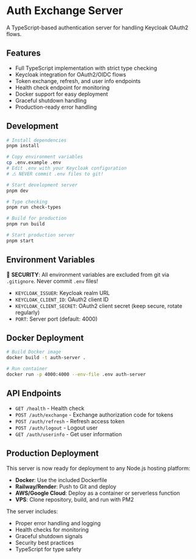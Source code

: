 # Auth Exchange Server

A TypeScript-based authentication server for handling Keycloak OAuth2 flows.

## Features

- Full TypeScript implementation with strict type checking
- Keycloak integration for OAuth2/OIDC flows
- Token exchange, refresh, and user info endpoints
- Health check endpoint for monitoring
- Docker support for easy deployment
- Graceful shutdown handling
- Production-ready error handling

## Development

```bash
# Install dependencies
pnpm install

# Copy environment variables
cp .env.example .env
# Edit .env with your Keycloak configuration
# ⚠️ NEVER commit .env files to git!

# Start development server
pnpm dev

# Type checking
pnpm run check-types

# Build for production
pnpm run build

# Start production server
pnpm start
```

## Environment Variables

🔐 **SECURITY**: All environment variables are excluded from git via `.gitignore`. Never commit `.env` files!

- `KEYCLOAK_ISSUER`: Keycloak realm URL
- `KEYCLOAK_CLIENT_ID`: OAuth2 client ID
- `KEYCLOAK_CLIENT_SECRET`: OAuth2 client secret (keep secure, rotate regularly)
- `PORT`: Server port (default: 4000)

## Docker Deployment

```bash
# Build Docker image
docker build -t auth-server .

# Run container
docker run -p 4000:4000 --env-file .env auth-server
```

## API Endpoints

- `GET /health` - Health check
- `POST /auth/exchange` - Exchange authorization code for tokens
- `POST /auth/refresh` - Refresh access token
- `POST /auth/logout` - Logout user
- `GET /auth/userinfo` - Get user information

## Production Deployment

This server is now ready for deployment to any Node.js hosting platform:

- **Docker**: Use the included Dockerfile
- **Railway/Render**: Push to Git and deploy
- **AWS/Google Cloud**: Deploy as a container or serverless function
- **VPS**: Clone repository, build, and run with PM2

The server includes:
- Proper error handling and logging
- Health checks for monitoring
- Graceful shutdown signals
- Security best practices
- TypeScript for type safety
